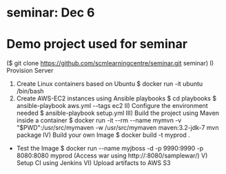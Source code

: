 # seminar: Dec 6
Demo project used for seminar
=============================
($ git clone https://github.com/scmlearningcentre/seminar.git seminar)
I) Provision Server
  1. Create Linux containers based on Ubuntu 
     $ docker run -it ubuntu /bin/bash
  2. Create AWS-EC2 instances using Ansible playbooks
     $ cd playbooks
     $ ansible-playbook aws.yml --tags ec2
II) Configure the environment needed
   $ ansible-playbook setup.yml
III) Build the project using Maven inside a container
   $ docker run -it --rm --name mymvn -v "$PWD":/usr/src/mymaven -w /usr/src/mymaven maven:3.2-jdk-7 mvn package
IV) Build your own Image
   $ docker build -t myprod .
   - Test the Image
     $ docker run --name myjboss -d -p 9990:9990 -p 8080:8080 myprod
       (Access war using http://<hostmachine>:8080/samplewar/)
V) Setup CI using Jenkins
VI) Upload artifacts to AWS S3
